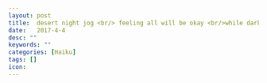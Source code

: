 ```yaml
---
layout: post
title:  desert night jog <br/> feeling all will be okay <br/>while dark mountains lurk
date:   2017-4-4
desc: ""
keywords: ""
categories: [Haiku]
tags: []
icon:
---
```

